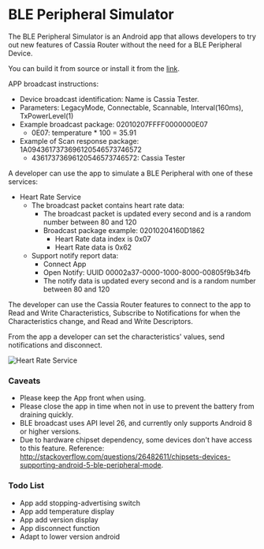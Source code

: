 # BLE Peripheral Simulator

The BLE Peripheral Simulator is an Android app that allows developers to try
out new features of Cassia Router without the need for a BLE Peripheral Device.

You can build it from source or install it from the [link](https://github.com/AcaciaNetworks/ble-test-peripheral-android/blob/master/app/build/outputs/apk/debug/app-debug.apk?raw=true).

APP broadcast instructions:

* Device broadcast identification: Name is Cassia Tester.
* Parameters: LegacyMode, Connectable, Scannable, Interval(160ms), TxPowerLevel(1)
* Example broadcast package: 02010207FFFF0000000E07
    * 0E07: temperature * 100 = 35.91
* Example of Scan response package: 1A0943617373696120546573746572
    * 43617373696120546573746572: Cassia Tester

A developer can use the app to simulate a BLE Peripheral with one of these services:

* Heart Rate Service
    * The broadcast packet contains heart rate data:
        * The broadcast packet is updated every second and is a random number between 80 and 120
        * Broadcast package example: 02010204160D1862
            * Heart Rate data index is 0x07
            * Heart Rate data is 0x62
    * Support notify report data:
        * Connect App
        * Open Notify: UUID 00002a37-0000-1000-8000-00805f9b34fb
        * The notify data is updated every second and is a random number between 80 and 120

The developer can use the Cassia Router features to connect to the app to Read and Write Characteristics, Subscribe to Notifications for when the Characteristics change, and Read and Write Descriptors.

From the app a developer can set the characteristics' values, send notifications and disconnect.

![Heart Rate Service](Heart%20Rate%20Service.png)

### Caveats
* Please keep the App front when using.
* Please close the app in time when not in use to prevent the battery from draining quickly.
* BLE broadcast uses API level 26, and currently only supports Android 8 or higher versions.
* Due to hardware chipset dependency, some devices don't have access to this feature. Reference: http://stackoverflow.com/questions/26482611/chipsets-devices-supporting-android-5-ble-peripheral-mode.

### Todo List
* App add stopping-advertising switch
* App add temperature display
* App add version display
* App disconnect function
* Adapt to lower version android
